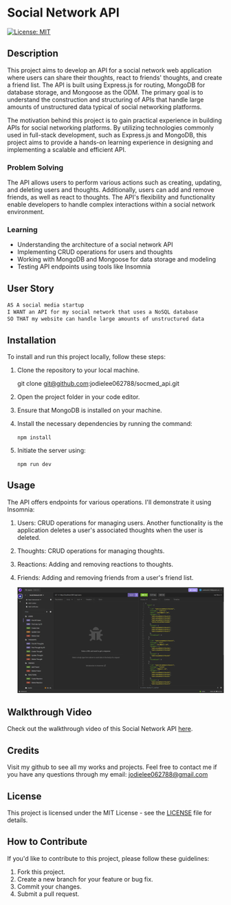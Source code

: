 # Social Network API

[![License: MIT](https://img.shields.io/badge/License-MIT-yellow.svg)](https://opensource.org/licenses/MIT)

## Description

This project aims to develop an API for a social network web application where users can share their thoughts, react to friends' thoughts, and create a friend list. The API is built using Express.js for routing, MongoDB for database storage, and Mongoose as the ODM. The primary goal is to understand the construction and structuring of APIs that handle large amounts of unstructured data typical of social networking platforms.

The motivation behind this project is to gain practical experience in building APIs for social networking platforms. By utilizing technologies commonly used in full-stack development, such as Express.js and MongoDB, this project aims to provide a hands-on learning experience in designing and implementing a scalable and efficient API.

### Problem Solving

The API allows users to perform various actions such as creating, updating, and deleting users and thoughts. Additionally, users can add and remove friends, as well as react to thoughts. The API's flexibility and functionality enable developers to handle complex interactions within a social network environment.

### Learning

- Understanding the architecture of a social network API
- Implementing CRUD operations for users and thoughts
- Working with MongoDB and Mongoose for data storage and modeling
- Testing API endpoints using tools like Insomnia

## User Story

    AS A social media startup
    I WANT an API for my social network that uses a NoSQL database
    SO THAT my website can handle large amounts of unstructured data

## Installation

To install and run this project locally, follow these steps:

1. Clone the repository to your local machine.
    
    git clone git@github.com:jodielee062788/socmed_api.git

2. Open the project folder in your code editor.

3. Ensure that MongoDB is installed on your machine.

4. Install the necessary dependencies by running the command:

    ```npm install```

5. Initiate the server using:

    ```npm run dev```

## Usage

The API offers endpoints for various operations. I'll demonstrate it using Insomnia:

1. Users: CRUD operations for managing users. Another functionality is the application deletes a user's associated thoughts when the user is deleted.
2. Thoughts: CRUD operations for managing thoughts.
3. Reactions: Adding and removing reactions to thoughts.
4. Friends: Adding and removing friends from a user's friend list.

    ![Screenshot of API shown in Insomnia](./assets/img/1.png)

## Walkthrough Video

Check out the walkthrough video of this Social Network API [here](https://drive.google.com/file/d/1OPwOVt2s4Byx8GR25s9PNP1MTHd8UUfb/view?usp=sharing/).

## Credits

Visit my github to see all my works and projects. Feel free to contact me if you have any questions through my email: jodielee062788@gmail.com

## License
This project is licensed under the MIT License - see the [LICENSE](./LICENSE) file for details.

## How to Contribute

If you'd like to contribute to this project, please follow these guidelines:

1. Fork this project.
2. Create a new branch for your feature or bug fix.
3. Commit your changes.
4. Submit a pull request.


